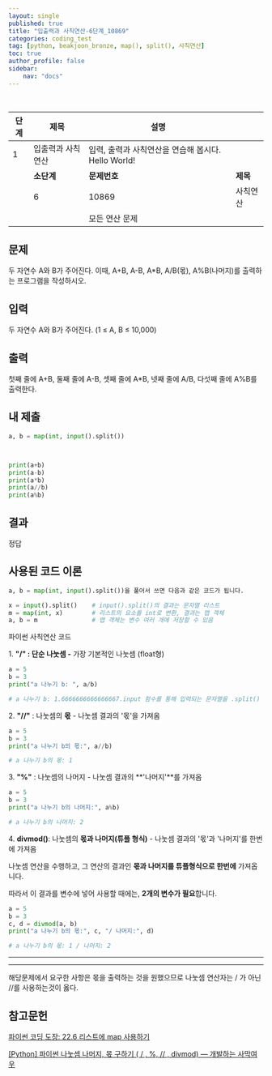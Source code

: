 ```yaml
---
layout: single
published: true
title: "입출력과 사칙연산-6단계_10869"
categories: coding_test
tag: [python, beakjoon_bronze, map(), split(), 사칙연산]
toc: true
author_profile: false
sidebar:
    nav: "docs"
---
```


<br>

| 단계  | 제목        | 설명                                  |        |
| --- | --------- | ----------------------------------- | ------ |
| 1   | 입출력과 사칙연산 | 입력, 출력과 사칙연산을 연습해 봅시다. Hello World! |        |
|     | **소단계**   | **문제번호**                            | **제목** |
|     | 6         | 10869                               | 사칙연산   |
|     |           | 모든 연산 문제                            |        |

## 문제

두 자연수 A와 B가 주어진다. 이때, A+B, A-B, A*B, A/B(몫), A%B(나머지)를 출력하는 프로그램을 작성하시오.

## 입력

두 자연수 A와 B가 주어진다. (1 ≤ A, B ≤ 10,000)

## 출력

첫째 줄에 A+B, 둘째 줄에 A-B, 셋째 줄에 A*B, 넷째 줄에 A/B, 다섯째 줄에 A%B를 출력한다.

## 내 제출

```python
a, b = map(int, input().split())



print(a+b)
print(a-b)
print(a*b)
print(a//b)
print(a%b)
```

## 결과

정답

## 사용된 코드 이론

```python
a, b = map(int, input().split())을 풀어서 쓰면 다음과 같은 코드가 됩니다.

x = input().split()    # input().split()의 결과는 문자열 리스트
m = map(int, x)        # 리스트의 요소를 int로 변환, 결과는 맵 객체
a, b = m               # 맵 객체는 변수 여러 개에 저장할 수 있음
```

파이썬 사칙연산 코드

1. **"/" : 단순 나눗셈 -** 가장 기본적인 나눗셈 (float형)

```python
a = 5
b = 3
print("a 나누기 b: ", a/b)

# a 나누기 b: 1.6666666666666667.input 함수를 통해 입력되는 문자열을 .split() 을 통해 문자열을 분할해준다.
```

2. **"//"** : 나눗셈의 **몫** - 나눗셈 결과의 '몫'을 가져옴

```python
a = 5
b = 3
print("a 나누기 b의 몫:", a//b)

# a 나누기 b의 몫: 1
```

3. **"%"** : 나눗셈의 나머지 - 나눗셈 결과의 **'나머지'**를 가져옴

```python
a = 5
b = 3
print("a 나누기 b의 나머지:", a%b)

# a 나누기 b의 나머지: 2
```

4. **divmod()**: 나눗셈의 **몫과 나머지(튜플 형식)** - 나눗셈 결과의 '몫'과 '나머지'를 한번에 가져옴

나눗셈 연산을 수행하고, 그 연산의 결과인 **몫과 나머지를 튜플형식으로 한번에** 가져옵니다.

따라서 이 결과를 변수에 넣어 사용할 때에는, **2개의 변수가 필요**합니다.

```python
a = 5
b = 3
c, d = divmod(a, b)
print("a 나누기 b의 몫:", c, "/ 나머지:", d)

# a 나누기 b의 몫: 1 / 나머지: 2
```

---

---

해당문제에서 요구한 사항은 몫을 출력하는 것을 원했으므로 나눗셈 연산자는 / 가 아닌 //를 사용하는것이 옳다.

## 참고문헌

[파이썬 코딩 도장: 22.6 리스트에 map 사용하기](https://dojang.io/mod/page/view.php?id=2286)

[[Python] 파이썬 나눗셈 나머지, 몫 구하기 ( / , %, // , divmod) — 개발하는 사막여우](https://dev-note-97.tistory.com/65)